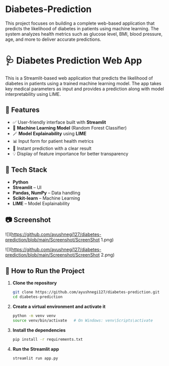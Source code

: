 # Diabetes-Prediction
This project focuses on building a complete web-based application that predicts the likelihood of diabetes in patients using machine learning. The system analyzes health metrics such as glucose level, BMI, blood pressure, age, and more to deliver accurate predictions.

# 🩺 Diabetes Prediction Web App

This is a Streamlit-based web application that predicts the likelihood of diabetes in patients using a trained machine learning model. The app takes key medical parameters as input and provides a prediction along with model interpretability using LIME.

## 🚀 Features

- ✅ User-friendly interface built with **Streamlit**
- 🧠 **Machine Learning Model** (Random Forest Classifier)
- 🪄 **Model Explainability** using **LIME**
- 📊 Input form for patient health metrics
- 📝 Instant prediction with a clear result
- 💡 Display of feature importance for better transparency

## 🧪 Tech Stack

- **Python**
- **Streamlit** – UI
- **Pandas, NumPy** – Data handling
- **Scikit-learn** – Machine Learning
- **LIME** – Model Explainability

## 📷 Screenshot


![](https://github.com/ayushnegi127/diabetes-prediction/blob/main/Screenshot/ScreenShot 1.png)

![](https://github.com/ayushnegi127/diabetes-prediction/blob/main/Screenshot/ScreenShot 2.png)

## 📌 How to Run the Project

1. **Clone the repository**
   ```bash
   git clone https://github.com/ayushnegi127/diabetes-prediction.git
   cd diabetes-prediction
2. **Create a virtual environment and activate it**
   ```bash
   python -m venv venv
   source venv/bin/activate   # On Windows: venv\Scripts\activate

4. **Install the dependencies**
   ```bash
   pip install -r requirements.txt

3. **Run the Streamlit app**
   ```bash
   streamlit run app.py

